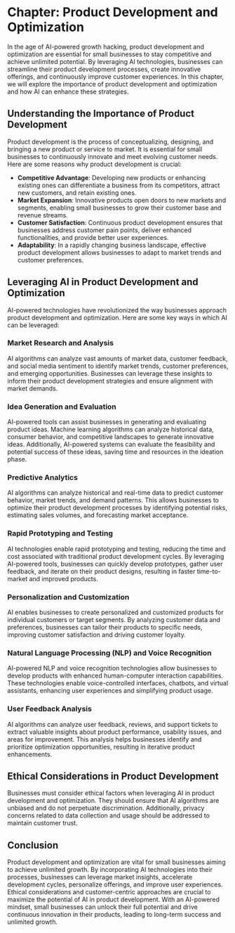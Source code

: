 Chapter: Product Development and Optimization
=============================================

In the age of AI-powered growth hacking, product development and optimization are essential for small businesses to stay competitive and achieve unlimited potential. By leveraging AI technologies, businesses can streamline their product development processes, create innovative offerings, and continuously improve customer experiences. In this chapter, we will explore the importance of product development and optimization and how AI can enhance these strategies.

Understanding the Importance of Product Development
---------------------------------------------------

Product development is the process of conceptualizing, designing, and bringing a new product or service to market. It is essential for small businesses to continuously innovate and meet evolving customer needs. Here are some reasons why product development is crucial:

* **Competitive Advantage**: Developing new products or enhancing existing ones can differentiate a business from its competitors, attract new customers, and retain existing ones.
* **Market Expansion**: Innovative products open doors to new markets and segments, enabling small businesses to grow their customer base and revenue streams.
* **Customer Satisfaction**: Continuous product development ensures that businesses address customer pain points, deliver enhanced functionalities, and provide better user experiences.
* **Adaptability**: In a rapidly changing business landscape, effective product development allows businesses to adapt to market trends and customer preferences.

Leveraging AI in Product Development and Optimization
-----------------------------------------------------

AI-powered technologies have revolutionized the way businesses approach product development and optimization. Here are some key ways in which AI can be leveraged:

### Market Research and Analysis

AI algorithms can analyze vast amounts of market data, customer feedback, and social media sentiment to identify market trends, customer preferences, and emerging opportunities. Businesses can leverage these insights to inform their product development strategies and ensure alignment with market demands.

### Idea Generation and Evaluation

AI-powered tools can assist businesses in generating and evaluating product ideas. Machine learning algorithms can analyze historical data, consumer behavior, and competitive landscapes to generate innovative ideas. Additionally, AI-powered systems can evaluate the feasibility and potential success of these ideas, saving time and resources in the ideation phase.

### Predictive Analytics

AI algorithms can analyze historical and real-time data to predict customer behavior, market trends, and demand patterns. This allows businesses to optimize their product development processes by identifying potential risks, estimating sales volumes, and forecasting market acceptance.

### Rapid Prototyping and Testing

AI technologies enable rapid prototyping and testing, reducing the time and cost associated with traditional product development cycles. By leveraging AI-powered tools, businesses can quickly develop prototypes, gather user feedback, and iterate on their product designs, resulting in faster time-to-market and improved products.

### Personalization and Customization

AI enables businesses to create personalized and customized products for individual customers or target segments. By analyzing customer data and preferences, businesses can tailor their products to specific needs, improving customer satisfaction and driving customer loyalty.

### Natural Language Processing (NLP) and Voice Recognition

AI-powered NLP and voice recognition technologies allow businesses to develop products with enhanced human-computer interaction capabilities. These technologies enable voice-controlled interfaces, chatbots, and virtual assistants, enhancing user experiences and simplifying product usage.

### User Feedback Analysis

AI algorithms can analyze user feedback, reviews, and support tickets to extract valuable insights about product performance, usability issues, and areas for improvement. This analysis helps businesses identify and prioritize optimization opportunities, resulting in iterative product enhancements.

Ethical Considerations in Product Development
---------------------------------------------

Businesses must consider ethical factors when leveraging AI in product development and optimization. They should ensure that AI algorithms are unbiased and do not perpetuate discrimination. Additionally, privacy concerns related to data collection and usage should be addressed to maintain customer trust.

Conclusion
----------

Product development and optimization are vital for small businesses aiming to achieve unlimited growth. By incorporating AI technologies into their processes, businesses can leverage market insights, accelerate development cycles, personalize offerings, and improve user experiences. Ethical considerations and customer-centric approaches are crucial to maximize the potential of AI in product development. With an AI-powered mindset, small businesses can unlock their full potential and drive continuous innovation in their products, leading to long-term success and unlimited growth.
